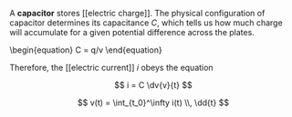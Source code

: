 A **capacitor** stores [[electric charge]]. The physical configuration of capacitor determines its capacitance $C$, which tells us how much charge will accumulate for a given potential difference across the plates.

\begin{equation}
C = q/v
\end{equation}

Therefore, the [[electric current]] $i$ obeys the equation

$$
i = C \dv{v}{t}
$$

$$
v(t) = \int_{t_0}^\infty i(t) \\, \dd{t}
$$